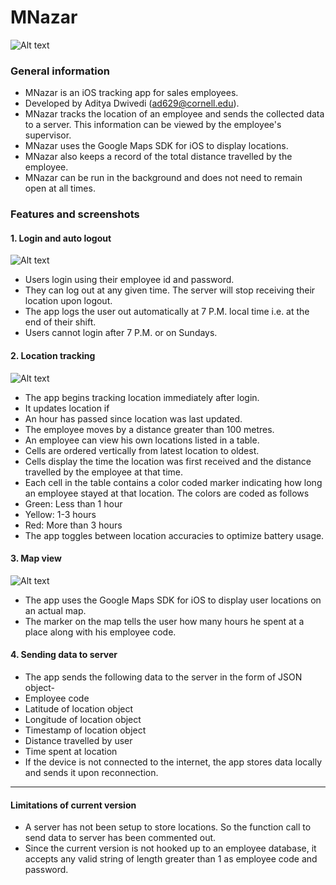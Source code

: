 # MNazar

![Alt text](https://cloud.githubusercontent.com/assets/22662617/22573976/e38b12d8-e979-11e6-8052-3d075fb0bd00.jpg)
### General information
* MNazar is an iOS tracking app for sales employees.  
* Developed by Aditya Dwivedi (ad629@cornell.edu).
* MNazar tracks the location of an employee and sends the collected data to a server. This information can be viewed by the employee's supervisor. 
* MNazar uses the Google Maps SDK for iOS to display locations.
* MNazar also keeps a record of the total distance travelled by the employee.
* MNazar can be run in the background and does not need to remain open at all times.

### Features and screenshots
#### 1. Login and auto logout

![Alt text](https://cloud.githubusercontent.com/assets/22662617/22573990/f3dce67a-e979-11e6-8410-836f7993ab03.jpg)
 * Users login using their employee id and password. 
 * They can log out at any given time. The server will stop receiving their location upon logout.
 * The app logs the user out automatically at 7 P.M. local time i.e. at the end of their shift.
 * Users cannot login after 7 P.M. or on Sundays.

#### 2. Location tracking

![Alt text](https://cloud.githubusercontent.com/assets/22662617/22573999/0267f4e6-e97a-11e6-8847-5512b8f416a4.jpg)
 * The app begins tracking location immediately after login.
 * It updates location if
  * An hour has passed since location was last updated.
  * The employee moves by a distance greater than 100 metres.
 * An employee can view his own locations listed in a table.
 * Cells are ordered vertically from latest location to oldest.
 * Cells display the time the location was first received and the distance travelled by the employee at that time.
 * Each cell in the table contains a color coded marker indicating how long an employee stayed at that location. The colors are coded as follows
  * Green: Less than 1 hour
  * Yellow: 1-3 hours
  * Red: More than 3 hours
 * The app toggles between location accuracies to optimize battery usage.
 
#### 3. Map view
![Alt text](https://cloud.githubusercontent.com/assets/22662617/22574012/16c189fc-e97a-11e6-8dac-c5e8664636d1.jpg)
 * The app uses the Google Maps SDK for iOS to display user locations on an actual map.
 * The marker on the map tells the user how many hours he spent at a place along with his employee code.

#### 4. Sending data to server
 * The app sends the following data to the server in the form of JSON object-
  * Employee code
  * Latitude of location object
  * Longitude of location object
  * Timestamp of location object
  * Distance travelled by user
  * Time spent at location
 * If the device is not connected to the internet, the app stores data locally and sends it upon reconnection.

***

#### Limitations of current version
 * A server has not been setup to store locations. So the function call to send data to server has been commented out.
 * Since the current version is not hooked up to an employee database, it accepts any valid string of length greater than 1 as employee code and password.
 
